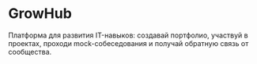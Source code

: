 # GrowHub
Платформа для развития IT-навыков: создавай портфолио, участвуй в проектах, проходи mock-собеседования и получай обратную связь от сообщества.
